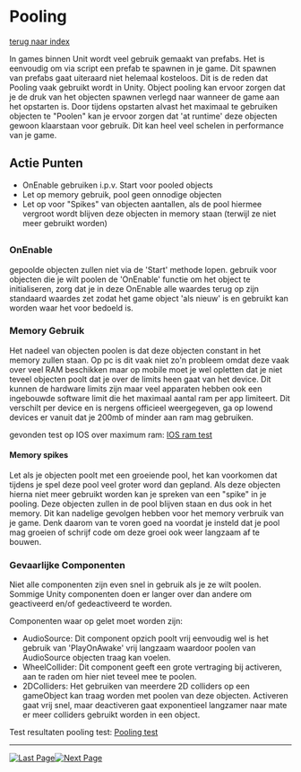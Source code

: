 # Pooling
[terug naar index](/Index.md#scripting)  

In games binnen Unit wordt veel gebruik gemaakt van prefabs. Het is eenvoudig om via script een prefab te spawnen in je game. Dit spawnen van prefabs gaat uiteraard niet helemaal kosteloos. 
Dit is de reden dat Pooling vaak gebruikt wordt in Unity. Object pooling kan ervoor zorgen dat je de druk van het objecten spawnen verlegd naar wanneer de game aan het opstarten is. 
Door tijdens opstarten alvast het maximaal te gebruiken objecten te "Poolen" kan je ervoor zorgen dat 'at runtime' deze objecten gewoon klaarstaan voor gebruik. Dit kan heel veel 
schelen in performance van je game.  

## Actie Punten
* OnEnable gebruiken i.p.v. Start voor pooled objects
* Let op memory gebruik, pool geen onnodige objecten
* Let op voor "Spikes" van objecten aantallen, als de pool hiermee vergroot wordt blijven deze objecten in memory staan (terwijl ze niet meer gebruikt worden)
##  


### OnEnable

gepoolde objecten zullen niet via de 'Start' methode lopen. gebruik voor objecten die je wilt poolen de 'OnEnable' functie om het object te initialiseren, zorg 
dat je in deze OnEnable alle waardes terug op zijn standaard waardes zet zodat het game object 'als nieuw' is en gebruikt kan worden waar het voor bedoeld is.  

### Memory Gebruik  

Het nadeel van objecten poolen is dat deze objecten constant in het memory zullen staan. Op pc is dit vaak niet zo'n probleem omdat deze vaak over veel RAM 
beschikken maar op mobile moet je wel opletten dat je niet teveel objecten poolt dat je over de limits heen gaat van het device. Dit kunnen de hardware limits zijn 
maar veel apparaten hebben ook een ingebouwde software limit die het maximaal aantal ram per app limiteert. Dit verschilt per device en is nergens officieel 
weergegeven, ga op lowend devices er vanuit dat je 200mb of minder aan ram mag gebruiken.

gevonden test op IOS over maximum ram: [IOS ram test](/Scripting/RamTestIOS.md)

#### Memory spikes

Let als je objecten poolt met een groeiende pool, het kan voorkomen dat tijdens je spel deze pool veel groter word dan gepland. Als deze objecten hierna 
niet meer gebruikt worden kan je spreken van een "spike" in je pooling. Deze objecten zullen in de pool blijven staan en dus ook in het memory. Dit kan 
nadelige gevolgen hebben voor het memory verbruik van je game. Denk daarom van te voren goed na voordat je insteld dat je pool mag groeien of schrijf code 
om deze groei ook weer langzaam af te bouwen. 

### Gevaarlijke Componenten  

Niet alle componenten zijn even snel in gebruik als je ze wilt poolen. Sommige Unity componenten doen er langer over dan andere om geactiveerd en/of 
gedeactiveerd te worden.

Componenten waar op gelet moet worden zijn:

* AudioSource: Dit component opzich poolt vrij eenvoudig wel is het gebruik van 'PlayOnAwake' vrij langzaam waardoor poolen van AudioSource objecten traag kan voelen.
* WheelCollider: Dit component geeft een grote vertraging bij activeren, aan te raden om hier niet teveel mee te poolen.
* 2DColliders: Het gebruiken van meerdere 2D colliders op een gameObject kan traag worden met poolen van deze objecten. Activeren gaat vrij snel, maar deactiveren gaat exponentieel langzamer naar mate er meer colliders gebruikt worden in een object.


Test resultaten pooling test: [Pooling test](/Scripting/PoolingTest.md)  

---
[![Last Page](https://i.imgur.com/Wr11iwl.png)](/Scripting/UnityUI.md)[![Next Page](https://i.imgur.com/nHLTAf1.png)](/Scripting/GarbageCollector.md)
  
  